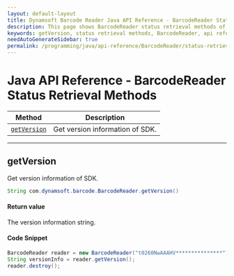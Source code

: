 ```yaml
---
layout: default-layout
title: Dynamsoft Barcode Reader Java API Reference - BarcodeReader Status Retrieval Methods
description: This page shows BarcodeReader status retrieval methods of Dynamsoft Barcode Reader for Java SDK API Reference.
keywords: getVersion, status retrieval methods, BarcodeReader, api reference, java
needAutoGenerateSidebar: true
permalink: /programming/java/api-reference/BarcodeReader/status-retrieval-v7.6.0.html
---
```


# Java API Reference - BarcodeReader Status Retrieval Methods

  | Method               | Description |
  |----------------------|-------------|
  | [`getVersion`](#getversion) | Get version information of SDK.|

  ---






## getVersion

Get version information of SDK.

```java
String com.dynamsoft.barcode.BarcodeReader.getVersion()	
```

#### Return value
The version information string.

#### Code Snippet
```java
BarcodeReader reader = new BarcodeReader("t0260NwAAAHV***************");
String versionInfo = reader.getVersion();
reader.destroy();
```

